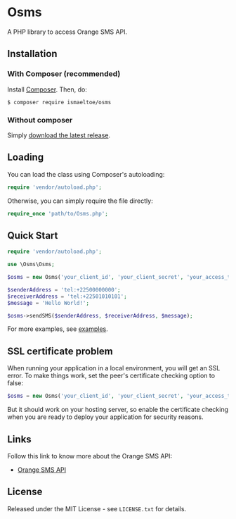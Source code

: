 # Osms

A PHP library to access Orange SMS API.

## Installation

### With Composer (recommended)

Install [Composer](https://getcomposer.org/). Then, do:

    $ composer require ismaeltoe/osms

### Without composer

Simply [download the latest release](https://github.com/ismaeltoe/osms-php/archive/master.zip).

## Loading

You can load the class using Composer's autoloading:

```php
require 'vendor/autoload.php';
```
Otherwise, you can simply require the file directly:

```php
require_once 'path/to/Osms.php';
```
## Quick Start

```php
require 'vendor/autoload.php';

use \Osms\Osms;

$osms = new Osms('your_client_id', 'your_client_secret', 'your_access_token');

$senderAddress = 'tel:+22500000000';
$receiverAddress = 'tel:+22501010101';
$message = 'Hello World!';

$osms->sendSMS($senderAddress, $receiverAddress, $message);
```
For more examples, see [examples](https://github.com/ismaeltoe/osms-php/tree/master/examples).

## SSL certificate problem

When running your application in a local environment, you will get an SSL error. To make things work, set the peer's certificate checking option to false:

```php
$osms = new Osms('your_client_id', 'your_client_secret', 'your_access_token', false);
```
But it should work on your hosting server, so enable the certificate checking when you are ready to deploy your application for security reasons.

## Links

Follow this link to know more about the Orange SMS API:

 * [Orange SMS API](https://www.orangepartner.com/SMS-CI-API)

## License

Released under the MIT License - see `LICENSE.txt` for details.